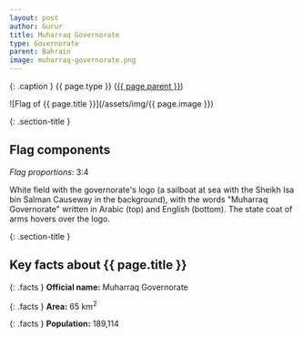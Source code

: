 ```yaml
---
layout: post
author: Gurur
title: Muharraq Governorate
type: Governorate
parent: Bahrain
image: muharraq-governorate.png
---
```

{: .caption }
{{ page.type }} ([{{ page.parent }}](/2019/03/13/bahrain.html))

![Flag of {{ page.title }}](/assets/img/{{ page.image }})

{: .section-title }
## Flag components

*Flag proportions*: 3:4

White field with the governorate's logo (a sailboat at sea with the Sheikh Isa bin Salman Causeway in the background), with the words "Muharraq Governorate" written in Arabic (top) and English (bottom). The state coat of arms hovers over the logo.

{: .section-title }
## Key facts about {{ page.title }}

{: .facts }
**Official name:** Muharraq Governorate

{: .facts }
**Area:** 65 km<sup>2</sup>

{: .facts }
**Population:** 189,114
